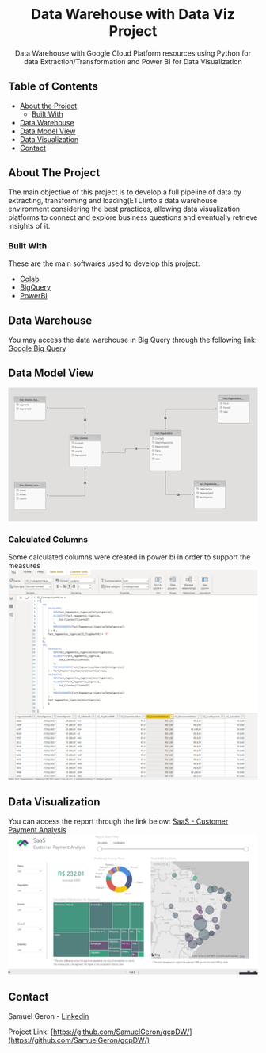 <!-- PROJECT LOGO -->
<br />
<p align="center">

  <h1 align="center">Data Warehouse with Data Viz Project</h1>

  <p align="center">
    Data Warehouse with Google Cloud Platform resources using Python for data Extraction/Transformation and Power BI for Data Visualization
  </p>
</p>

<!-- TABLE OF CONTENTS -->
## Table of Contents

* [About the Project](#about-the-project)
  * [Built With](#built-with)
* [Data Warehouse](#data-warehouse)
* [Data Model View](#data-model-view)
* [Data Visualization](#data-visualization)
* [Contact](#contact)


<!-- ABOUT THE PROJECT -->
## About The Project

The main objective of this project is to develop a full pipeline of data by extracting, transforming and loading(ETL)into a data warehouse environment considering the best practices, allowing data visualization platforms to connect and explore business questions and eventually retrieve insights of it.

### Built With
These are the main softwares used to develop this project:
* [Colab](https://colab.research.google.com/)
* [BigQuery](https://cloud.google.com/bigquery)
* [PowerBI](https://powerbi.microsoft.com/en-us/)


## Data Warehouse
You may access the data warehouse in Big Query through the following link:
[Google Big Query](https://console.cloud.google.com/bigquery?project=animated-falcon-292800)

## Data Model View
![alt text](https://github.com/SamuelGeron/gcpDW/blob/main/img/DW%20-%20Data%20Model.PNG?raw=true)

### Calculated Columns
Some calculated columns were created in power bi in order to support the measures
![alt text](https://github.com/SamuelGeron/gcpDW/blob/main/img/CalculatedColums.PNG?raw=true)

## Data Visualization
You can access the report through the link below:
[SaaS - Customer Payment Analysis](https://app.powerbi.com/view?r=eyJrIjoiNjMwM2JlYjktZmEyMC00NjZkLTkyMjQtYjFmY2VlOTRlNDI5IiwidCI6ImU1OTFmYzZlLWM0NWMtNDhjNS1hNDAzLTVlYTU5MjNlM2E1NCIsImMiOjR9)
![Preview](https://github.com/SamuelGeron/gcpDW/blob/main/img/Data%20Visualization.PNG?raw=true)

<!-- CONTACT -->
## Contact

Samuel Geron - [Linkedin](https://bit.ly/SamuelGeronLinkedIn)

Project Link: [https://github.com/SamuelGeron/gcpDW/](https://github.com/SamuelGeron/gcpDW/)
